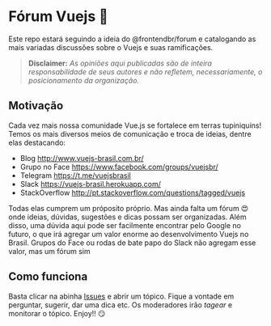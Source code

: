# Fórum Vuejs :beer: 

Este repo estará seguindo a ideia do @frontendbr/forum e catalogando as mais variadas discussões sobre o Vuejs e suas ramificações.

> **Disclaimer:** _As opiniões aqui publicadas são de inteira responsabilidade de seus autores e não refletem, necessariamente, o posicionamento da organização._ 

## Motivação

Cada vez mais nossa comunidade Vue.js se fortalece em terras tupiniquins! Temos os mais diversos meios de comunicação e troca de ideias, dentre elas destacando:

- Blog http://www.vuejs-brasil.com.br/
- Grupo no Face https://www.facebook.com/groups/vuejsbr/
- Telegram https://t.me/vuejsbrasil
- Slack https://vuejs-brasil.herokuapp.com/
- StackOverflow http://pt.stackoverflow.com/questions/tagged/vuejs

Todas elas cumprem um próposito próprio. Mas ainda falta um fórum :heart_eyes: onde ideias, dúvidas, sugestões e dicas possam ser organizadas. Além disso, uma dúvida aqui pode ser facilmente encontrar pelo Google no futuro, o que irá agregar um valor enorme ao desenvolvimento Vuejs no Brasil. Grupos do Face ou rodas de bate papo do Slack não agregam esse valor, mas um fórum sim

## Como funciona

Basta clicar na abinha [Issues](https://github.com/vuejs-br/forum/issues) e abrir um tópico. Fique a vontade em perguntar, sugerir, dar uma dica etc. Os moderadores irão *tagear* e monitorar o tópico. Enjoy!! :smirk: 
